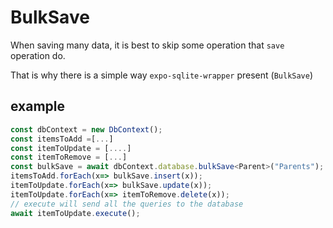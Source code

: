 # BulkSave
When saving many data, it is best to skip some operation that `save` operation do.

That is why there is a simple way `expo-sqlite-wrapper` present (`BulkSave`)

## example

```ts
const dbContext = new DbContext();
const itemsToAdd =[...]
const itemToUpdate = [....]
const itemToRemove = [...]
const bulkSave = await dbContext.database.bulkSave<Parent>("Parents");
itemsToAdd.forEach(x=> bulkSave.insert(x));
itemToUpdate.forEach(x=> bulkSave.update(x));
itemToUpdate.forEach(x=> itemToRemove.delete(x));
// execute will send all the queries to the database
await itemToUpdate.execute();

```
